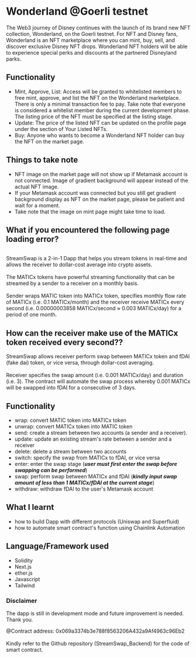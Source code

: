 # Wonderland @Goerli testnet

The Web3 journey of Disney continues with the launch of its brand new NFT collection, Wonderland, on the Goerli testnet.
For NFT and Disney fans, Wonderland is an NFT marketplace where you can mint, buy, sell, and discover exclusive Disney NFT drops.
Wonderland NFT holders will be able to experience special perks and discounts at the partnered Disneyland parks.

## **Functionality**
- Mint, Approve, List: Access will be granted to whitelisted members to free mint, approve, and list the NFT on the Wonderland marketplace. There is only a minimal transaction fee to pay. Take note that everyone is considered a whitelist member during the current development phase. The listing price of the NFT must be specified at the listing stage.
- Update: The price of the listed NFT can be updated on the profile page under the section of Your Listed NFTs.
- Buy: Anyone who wants to become a Wonderland NFT holder can buy the NFT on the market page.

## **Things to take note**
- NFT image on the market page will not show up if Metamask account is not connected. Image of gradient background will appear instead of the actual NFT image.
- If your Metamask account was connected but you still get gradient background display as NFT on the market page, please be patient and wait for a moment. 
- Take note that the image on mint page might take time to load.

## **What if you encountered the following page loading error?**

```ipfs resolve -r /ipfs/bafybeifocupu3e5ts4dosecxmsqbrwtkbjcenvmkkvz7dvou5vlk6jr5o4/Market: no link named "Market" under bafybeifocupu3e5ts4dosecxmsqbrwtkbjcenvmkkvz7dvou5vlk6jr5o4
```





StreamSwap is a 2-in-1 Dapp that helps you stream tokens in real-time and allows the receiver to dollar-cost average into crypto assets.
<br/><br/>
The MATICx tokens have powerful streaming functionality that can be streamed by a sender to a receiver on a monthly basis. 
<br/><br/>
Sender wraps MATIC token into MATICx token, specifies monthly flow rate of MATICx (i.e. 0.1 MATICx/month) and the receiver receive MATICx every second (i.e. 0.00000003858 MATICx/second ≈ 0.003 MATICx/day) for a period of one month.
<br/>
## **How can the receiver make use of the MATICx token received every second??**
StreamSwap allows receiver perform swap between MATICx token and fDAI (fake dai) token, or vice versa, through dollar-cost averaging.
<br/><br/>
Receiver specifies the swap amount (i.e. 0.001 MATICx/day) and duration (i.e. 3). The contract will automate the swap process whereby 0.001 MATICx will be swapped into fDAI for a consecutive of 3 days. 

## **Functionality**
- wrap: convert MATIC token into MATICx token 
- unwrap: convert MATICx token into MATIC token
- send: create a stream between two accounts (a sender and a receiver). 
- update: update an existing stream's rate between a sender and a receiver
- delete: delete a stream between two accounts 
- switch: specify the swap from MATICx to fDAI, or vice versa
- enter: enter the swap stage (***user must first enter the swap before swapping can be performed***)
- swap: perform swap between MATICx and fDAI (***kindly input swap amount of less than 1 MATICx/fDAI at the current stage***)
- withdraw: withdraw fDAI to the user's Metamask account

## **What I learnt**
- how to build Dapp with different protocols (Uniswap and Superfluid)
- how to automate smart contract's function using Chainlink Automation

## **Language/Framework used**
- Solidity
- Next.js
- ether.js
- Javascript
- Tailwind 

### **Disclaimer**
The dapp is still in development mode and future improvement is needed. 
Thank you. 

@Contract address: 0x069a3374b3e788f8563206A432a9Af4963c96Eb2 <br/><br/>
Kindly refer to the Github repository (StreamSwap_Backend) for the code of smart contract.



